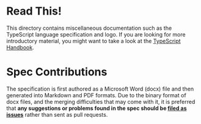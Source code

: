 # Read This!

This directory contains miscellaneous documentation such as the TypeScript language specification and logo.
If you are looking for more introductory material, you might want to take a look at the [TypeScript Handbook](https://github.com/Microsoft/TypeScript-Handbook).

# Spec Contributions

The specification is first authored as a Microsoft Word (docx) file and then generated into Markdown and PDF formats.
Due to the binary format of docx files, and the merging difficulties that may come with it, it is preferred that **any suggestions or problems found in the spec should be [filed as issues](https://github.com/Microsoft/TypeScript/issues/new)** rather than sent as pull requests.
